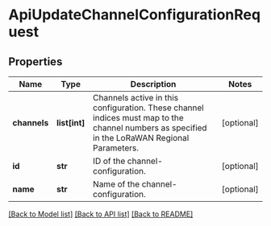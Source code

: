 # ApiUpdateChannelConfigurationRequest

## Properties
Name | Type | Description | Notes
------------ | ------------- | ------------- | -------------
**channels** | **list[int]** | Channels active in this configuration. These channel indices must map to the channel numbers as specified in the LoRaWAN Regional Parameters. | [optional] 
**id** | **str** | ID of the channel-configuration. | [optional] 
**name** | **str** | Name of the channel-configuration. | [optional] 

[[Back to Model list]](../README.md#documentation-for-models) [[Back to API list]](../README.md#documentation-for-api-endpoints) [[Back to README]](../README.md)


